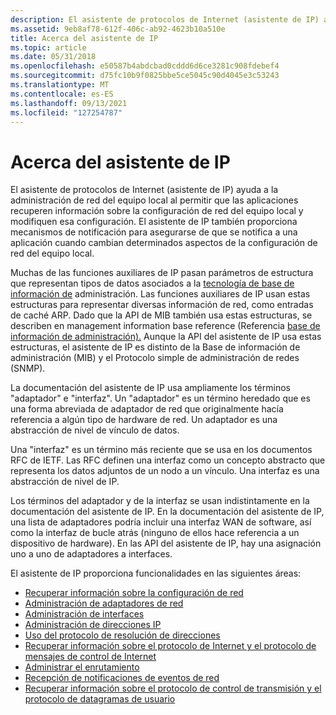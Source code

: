 ```yaml
---
description: El asistente de protocolos de Internet (asistente de IP) ayuda a la administración de red del equipo local al permitir que las aplicaciones recuperen información sobre la configuración de red del equipo local y modifiquen esa configuración.
ms.assetid: 9eb8af78-612f-406c-ab92-4623b10a510e
title: Acerca del asistente de IP
ms.topic: article
ms.date: 05/31/2018
ms.openlocfilehash: e50587b4abdcbad0cddd6d6ce3281c908fdebef4
ms.sourcegitcommit: d75fc10b9f0825bbe5ce5045c90d4045e3c53243
ms.translationtype: MT
ms.contentlocale: es-ES
ms.lasthandoff: 09/13/2021
ms.locfileid: "127254787"
---
```

# <a name="about-ip-helper"></a>Acerca del asistente de IP

El asistente de protocolos de Internet (asistente de IP) ayuda a la administración de red del equipo local al permitir que las aplicaciones recuperen información sobre la configuración de red del equipo local y modifiquen esa configuración. El asistente de IP también proporciona mecanismos de notificación para asegurarse de que se notifica a una aplicación cuando cambian determinados aspectos de la configuración de red del equipo local.

Muchas de las funciones auxiliares de IP pasan parámetros de estructura que representan tipos de datos asociados a la [tecnología de base de información de](/previous-versions/windows/desktop/mib/about-management-information-base) administración. Las funciones auxiliares de IP usan estas estructuras para representar diversas información de red, como entradas de caché ARP. Dado que la API de MIB también usa estas estructuras, se describen en management information base reference (Referencia [base de información de administración).](/previous-versions/windows/desktop/mib/management-information-base-reference) Aunque la API del asistente de IP usa estas estructuras, el asistente de IP es distinto de la Base de información de administración (MIB) y el Protocolo simple de administración de redes (SNMP).

La documentación del asistente de IP usa ampliamente los términos "adaptador" e "interfaz". Un "adaptador" es un término heredado que es una forma abreviada de adaptador de red que originalmente hacía referencia a algún tipo de hardware de red. Un adaptador es una abstracción de nivel de vínculo de datos.

Una "interfaz" es un término más reciente que se usa en los documentos RFC de IETF. Las RFC definen una interfaz como un concepto abstracto que representa los datos adjuntos de un nodo a un vínculo. Una interfaz es una abstracción de nivel de IP.

Los términos del adaptador y de la interfaz se usan indistintamente en la documentación del asistente de IP. En la documentación del asistente de IP, una lista de adaptadores podría incluir una interfaz WAN de software, así como la interfaz de bucle atrás (ninguno de ellos hace referencia a un dispositivo de hardware). En las API del asistente de IP, hay una asignación uno a uno de adaptadores a interfaces.

El asistente de IP proporciona funcionalidades en las siguientes áreas:

-   [Recuperar información sobre la configuración de red](retrieving-information-about-network-configuration.md)
-   [Administración de adaptadores de red](managing-network-adapters.md)
-   [Administración de interfaces](managing-interfaces.md)
-   [Administración de direcciones IP](managing-ip-addresses.md)
-   [Uso del protocolo de resolución de direcciones](using-the-address-resolution-protocol.md)
-   [Recuperar información sobre el protocolo de Internet y el protocolo de mensajes de control de Internet](retrieving-information-on-the-internet-protocol-and-the-internet-control-message-protocol.md)
-   [Administrar el enrutamiento](managing-routing.md)
-   [Recepción de notificaciones de eventos de red](receiving-notification-of-network-events.md)
-   [Recuperar información sobre el protocolo de control de transmisión y el protocolo de datagramas de usuario](retrieving-information-about-the-transmission-control-protocol-and-the-user-datagram-protocol.md)

 

 
